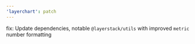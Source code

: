 ```yaml
---
'layerchart': patch
---
```


fix: Update dependencies, notable `@layerstack/utils` with improved `metric` number formatting
